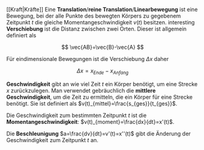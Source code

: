 [[Kraft|Kräfte]]
Eine **Translation**/**reine Translation**/**Linearbewegung** ist eine Bewegung, bei der alle Punkte des bewegten Körpers zu gegebenem Zeitpunkt $t$ die gleiche Momentangeschwindigkeit $v(t)$ besitzen.
interesting
**Verschiebung** ist die Distanz zwischen zwei Orten. Dieser ist allgemein definiert als

$$
\vec{AB}=\vec{B}-\vec{A}
$$

Für eindimensionale Bewegungen ist die Verschiebung $\Delta{x}$ daher

$$
\Delta{x}=x_{Ende}-x_{Anfang}
$$

**Geschwindigkeit** gibt an wie viel Zeit $t$ ein Körper benötigt, um eine Strecke $x$ zurückzulegen. Man verwendet gebräuchlich die **mittlere Geschwindigkeit**, um die Zeit zu ermitteln, die ein Körper für eine Strecke benötigt. Sie ist definiert als $v(t)_{mittel}=\frac{s_{ges}}{t_{ges}}$.

Die Geschwindigkeit zum bestimmten Zeitpunkt $t$ ist die **Momentangeschwindigkeit**: $v(t)_{moment}=\frac{dx}{dt}=x'(t)$.

Die **Beschleunigung** $a=\frac{dv}{dt}=v'(t)=x''(t)$ gibt die Änderung der Geschwindigkeit zum Zeitpunkt $t$ an.